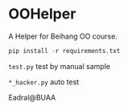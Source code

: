 # OOHelper
A Helper for Beihang OO course.

```python
pip install -r requirements.txt
```

`test.py` test by manual sample

`*_hacker.py` auto test


Eadral@BUAA